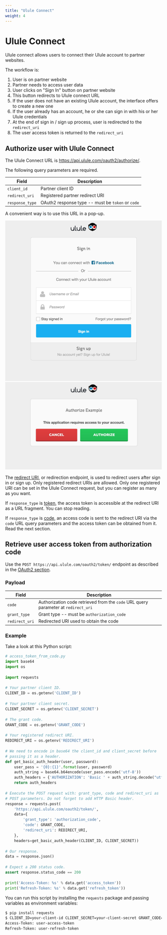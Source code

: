 ```yaml
---
title: "Ulule Connect"
weight: 4
---
```


# Ulule Connect

Ulule connect allows users to connect their Ulule account to partner websites.

The workflow is:

1. User is on partner website
2. Partner needs to access user data
3. User clicks on "Sign In" button on partner website
4. This button redirects to Ulule connect URL
5. If the user does not have an existing Ulule account, the interface offers to create a new one
6. If the user already has an account, he or she can sign in with his or her Ulule credentials
7. At the end of sign in / sign up process, user is redirected to the `redirect_uri`
8. The user access token is returned to the `redirect_uri`

## Authorize user with Ulule Connect

The Ulule Connect URL is https://api.ulule.com/oauth2/authorize/.

The following query parameters are required.

| Field           | Description                                       |
| --------------- | ------------------------------------------------- |
| `client_id`     | Partner client ID                                 |
| `redirect_uri`  | Registered partner redirect URI                   |
| `response_type` | OAuth2 response type -- must be `token` or `code` |

A convenient way is to use this URL in a pop-up.

![form.jpg](/img/form.jpg "Ulule Connect sign in / sign up form")
![authorize.jpg](/img/authorize.jpg "Ulule Connect authorization page")

The [redirect URI], or redirection endpoint, is used to redirect users after sign in or sign up. Only registered redirect URIs are allowed. Only one registered URI can be set in the Ulule Connect request, but you can register as many as you want.

If `response_type` is [token], the access token is accessible at the redirect URI as a URL fragment. You can stop reading.

If `response_type` is [code], an access code is sent to the redirect URI via the `code` URL query parameters and the access token can be obtained from it. Read the next section.

## Retrieve user access token from authorization code

Use the `POST https://api.ulule.com/oauth2/token/` endpoint as described in the [OAuth2 section](#retrieve-an-access-token).

### Payload

| Field          | Description                                                                        |
| -------------- | ---------------------------------------------------------------------------------- |
| `code`         | Authorization code retrieved from the `code` URL query parameter at `redirect_uri` |
| `grant_type`   | Grant type -- must be `authorization_code`                                         |
| `redirect_uri` | Redirected URI used to obtain the code                                             |

### Example

Take a look at this Python script:

```python
# access_token_from_code.py
import base64
import os

import requests

# Your partner client ID.
CLIENT_ID = os.getenv('CLIENT_ID')

# Your partner client secret.
CLIENT_SECRET = os.getenv('CLIENT_SECRET')

# The grant code.
GRANT_CODE = os.getenv('GRANT_CODE')

# Your registered redirect URI.
REDIRECT_URI = os.getenv('REDIRECT_URI')

# We need to encode in base64 the client_id and client_secret before
# passing it as a header.
def get_basic_auth_header(user, password):
    user_pass = '{0}:{1}'.format(user, password)
    auth_string = base64.b64encode(user_pass.encode('utf-8'))
    auth_headers = {'AUTHORIZATION': 'Basic ' + auth_string.decode("utf-8")}
    return auth_headers

# Execute the POST request with: grant_type, code and redirect_uri as
# POST parameters. Do not forget to add HTTP Basic header.
response = requests.post(
    'https://api.ulule.com/oauth2/token/',
    data={
        'grant_type': 'authorization_code',
        'code': GRANT_CODE,
        'redirect_uri': REDIRECT_URI,
    },
    headers=get_basic_auth_header(CLIENT_ID, CLIENT_SECRET))

# Our response.
data = response.json()

# Expect a 200 status code.
assert response.status_code == 200

print('Access-Token: %s' % data.get('access_token'))
print('Refresh-Token: %s' % data.get('refresh_token'))
```

You can run this script by installing the `requests` package and passing variables as environment variables:

```bash
$ pip install requests
$ CLIENT_ID=your-client-id CLIENT_SECRET=your-client-secret GRANT_CODE=your-grant-code REDIRECT_URI=your-redirect-uri python access_token_from_code.py
Access-Token: user-access-token
Refresh-Token: user-refresh-token
```

[redirect URI]: https://tools.ietf.org/html/rfc6749#section-3.1.2
[token]: https://tools.ietf.org/html/rfc6749#section-1.3.2
[code]: https://tools.ietf.org/html/rfc6749#section-1.3.1
